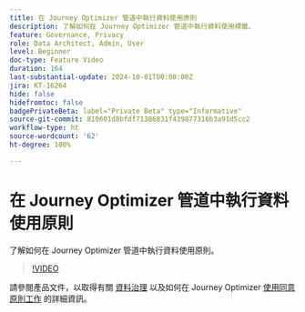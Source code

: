 ```yaml
---
title: 在 Journey Optimizer 管道中執行資料使用原則
description: 了解如何在 Journey Optimizer 管道中執行資料使用標籤。
feature: Governance, Privacy
role: Data Architect, Admin, User
level: Beginner
doc-type: Feature Video
duration: 164
last-substantial-update: 2024-10-01T00:00:00Z
jira: KT-16264
hide: false
hidefromtoc: false
badgePrivateBeta: label="Private Beta" type="Informative"
source-git-commit: 810601d8bfdf71386831f439877316b3a91d5cc2
workflow-type: ht
source-wordcount: '62'
ht-degree: 100%

---
```



# 在 Journey Optimizer 管道中執行資料使用原則

了解如何在 Journey Optimizer 管道中執行資料使用原則。

>[!VIDEO](https://video.tv.adobe.com/v/3434901/?learn=on)

請參閱產品文件，以取得有關 [資料治理](https://experienceleague.adobe.com/zh-hant/docs/journey-optimizer/using/privacy/action-privacy-restricted) 以及如何在 Journey Optimizer [使用同意原則工作](https://experienceleague.adobe.com/zh-hant/docs/journey-optimizer/using/privacy/consent/consent-restricted) 的詳細資訊。